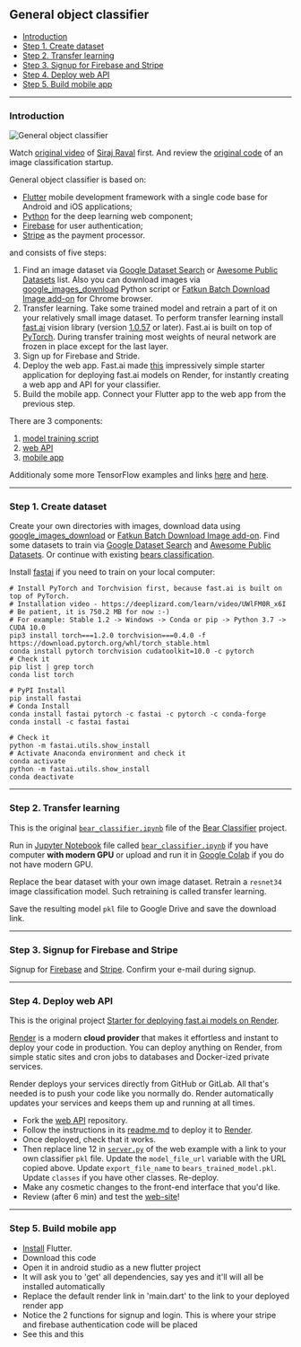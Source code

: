 ## General object classifier

   - [Introduction](#introduction)
   - [Step 1. Create dataset](#step-1)
   - [Step 2. Transfer learning](#step-2)
   - [Step 3. Signup for Firebase and Stripe](#step-3)
   - [Step 4. Deploy web API](#step-4)
   - [Step 5. Build mobile app](#step-5)

---
### <a name="introduction" />Introduction

![General object classifier](data/2019.09.25-general-object-classifier.png)

Watch [original video](https://youtu.be/CzPYgRaYWUA) of [Siraj Raval](https://sirajraval.com/) first.
And review the [original code](https://github.com/llSourcell/image_classifier_template)
of an image classification startup.

General object classifier is based on:
   * [Flutter](https://flutter.dev) mobile development framework with a single code base
     for Android and iOS applications;
   * [Python](https://www.python.org) for the deep learning web component;
   * [Firebase](https://firebase.google.com) for user authentication;
   * [Stripe](https://stripe.com) as the payment processor. 

and consists of five steps:
   1. Find an image dataset via [Google Dataset Search](https://toolbox.google.com/datasetsearch)
      or [Awesome Public Datasets](https://github.com/awesomedata/awesome-public-datasets) list.
      Also you can download images via [google_images_download](https://pypi.org/project/google_images_download)
      Python script or [Fatkun Batch Download Image add-on](https://chrome.google.com/webstore/detail/fatkun-batch-download-ima/nnjjahlikiabnchcpehcpkdeckfgnohf)
      for Chrome browser.
   2. Transfer learning. Take some trained model and retrain a part of it on your relatively small
      image dataset. To perform transfer learning install [fast.ai](https://www.fast.ai)
      vision library (version [1.0.57](https://pypi.org/project/fastai) or later).
      Fast.ai is built on top of [PyTorch](https://pytorch.org).
      During transfer training most weights of neural network are frozen in place
      except for the last layer. 
   3. Sign up for Firebase and Stride.
   4. Deploy the web app. Fast.ai made [this](https://github.com/render-examples/fastai-v3)
      impressively simple starter application for deploying fast.ai models on Render,
      for instantly creating a web app and API for your classifier.
   5. Build the mobile app. Connect your Flutter app to the web app from the previous step.

There are 3 components:
   01. [model training script](01_training_script)
   02. [web API](https://github.com/foobar167/web_api_for_render)
   03. [mobile app](03_mobile_app)

Additionaly some more TensorFlow examples and links [here](https://github.com/foobar167/articles/tree/master/Machine_Learning)
and [here](https://github.com/foobar167/articles/blob/master/Ubuntu/13_Keras_and_TensorFlow_how-tos.md).

---
### <a name="step-1" /> Step 1. Create dataset
Create your own directories with images, download data using
[google_images_download](https://pypi.org/project/google_images_download) or
[Fatkun Batch Download Image add-on](https://chrome.google.com/webstore/detail/fatkun-batch-download-ima/nnjjahlikiabnchcpehcpkdeckfgnohf).
Find some datasets to train via
[Google Dataset Search](https://toolbox.google.com/datasetsearch) and
[Awesome Public Datasets](https://github.com/awesomedata/awesome-public-datasets).
Or continue with existing
[bears classification](01_training_script).

Install [fastai](https://pypi.org/project/fastai/) if you need to train on your local computer:
```shell script
# Install PyTorch and Torchvision first, because fast.ai is built on top of PyTorch.
# Installation video - https://deeplizard.com/learn/video/UWlFM0R_x6I
# Be patient, it is 750.2 MB for now :-)
# For example: Stable 1.2 -> Windows -> Conda or pip -> Python 3.7 -> CUDA 10.0
pip3 install torch===1.2.0 torchvision===0.4.0 -f https://download.pytorch.org/whl/torch_stable.html
conda install pytorch torchvision cudatoolkit=10.0 -c pytorch
# Check it
pip list | grep torch
conda list torch

# PyPI Install
pip install fastai
# Conda Install
conda install fastai pytorch -c fastai -c pytorch -c conda-forge
conda install -c fastai fastai

# Check it
python -m fastai.utils.show_install
# Activate Anaconda environment and check it
conda activate
python -m fastai.utils.show_install
conda deactivate
```

---
### <a name="step-2" /> Step 2. Transfer learning
This is the original [`bear_classifier.ipynb`](https://github.com/naveenchanakya/bear-classifier/blob/master/bear_classifier.ipynb)
file of the [Bear Classifier](https://github.com/naveenchanakya/bear-classifier) project.

Run in [Jupyter Notebook](https://jupyter.org) file called
[`bear_classifier.ipynb`](01_training_script/bear_classifier.ipynb)
if you have computer **with modern GPU** or upload and run it in
[Google Colab](https://colab.research.google.com) if you do not have modern GPU.

Replace the bear dataset with your own image dataset.
Retrain a `resnet34` image classification model.
Such retraining is called transfer learning.

Save the resulting model `pkl` file to Google Drive and save the download link.

---
### <a name="step-3" /> Step 3. Signup for Firebase and Stripe
Signup for [Firebase](https://firebase.google.com) and
[Stripe](https://stripe.com). Confirm your e-mail during signup.

---
### <a name="step-4" /> Step 4. Deploy web API
This is the original project
[Starter for deploying fast.ai models on Render](https://github.com/render-examples/fastai-v3).

[Render](https://render.com/docs) is a modern **cloud provider** that makes it effortless
and instant to deploy your code in production. You can deploy anything on Render,
from simple static sites and cron jobs to databases and Docker-ized private services.

Render deploys your services directly from GitHub or GitLab.
All that's needed is to push your code like you normally do.
Render automatically updates your services and keeps them up and running at all times.

   * Fork the [web API](https://github.com/foobar167/web_api_for_render) repository.
   * Follow the instructions in its [readme.md](https://github.com/foobar167/web_api_for_render)
     to deploy it to [Render](https://render.com).
   * Once deployed, check that it works.
   * Then replace line 12 in [`server.py`](https://github.com/foobar167/web_api_for_render/blob/master/app/server.py)
     of the web example with a link to your own classifier `pkl` file.
     Update the `model_file_url` variable with the URL copied above.
     Update `export_file_name` to `bears_trained_model.pkl`.
     Update `classes` if you have other classes. Re-deploy.
   * Make any cosmetic changes to the front-end interface that you'd like.
   * Review (after 6 min) and test the [web-site](https://foobar167.onrender.com)!

---
### <a name="step-5" /> Step 5. Build mobile app
   * [Install](https://flutter.dev/docs/get-started/install) Flutter.
   * Download this code
   * Open it in android studio as a new flutter project
   * It will ask you to 'get' all dependencies, say yes and it'll will all be installed automatically
   * Replace the default render link in 'main.dart' to the link to your deployed render app
   * Notice the 2 functions for signup and login. This is where your stripe and firebase authentication code will be placed
   * See this and this
